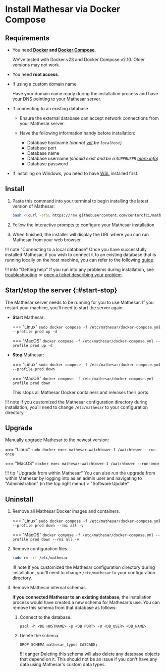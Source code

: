 # Install Mathesar via Docker Compose

## Requirements

- You need **[Docker](https://docs.docker.com/desktop/) and [Docker Compose](https://docs.docker.com/compose/install/)**.

    We've tested with Docker v23 and Docker Compose v2.10. Older versions may not work.

- You need **root access**.

- If using a custom domain name

    Have your domain name ready during the installation process and have your DNS pointing to your Mathesar server.

- If connecting to an existing database

    - Ensure the external database can accept network connections from your Mathesar server.
    - Have the following information handy before installation:

        - Database hostname _(cannot [yet](https://github.com/centerofci/mathesar/issues/2571) be `localhost`)_
        - Database port
        - Database name
        - Database username _(should exist and be a `SUPERUSER` [more info](https://www.postgresql.org/docs/13/sql-createrole.html))_
        - Database password

- If installing on Windows, you need to have [WSL](https://learn.microsoft.com/en-us/windows/wsl/install) installed first.


## Install

1. Paste this command into your terminal to begin installing the latest version of Mathesar:

    ```sh
    bash <(curl -sfSL https://raw.githubusercontent.com/centerofci/mathesar/0.1.1/install.sh)
    ```

1. Follow the interactive prompts to configure your Mathesar installation.

1. When finished, the installer will display the URL where you can run Mathesar from your web browser.

!!! note "Connecting to a local database"
    Once you have successfully installed Mathesar, if you wish to connect it to an existing database that is running locally on the host machine, you can refer to the following [guide](./connecting-local-db.md).

!!! info "Getting help"
    If you run into any problems during installation, see [troubleshooting](./troubleshooting.md) or [open a ticket describing your problem](https://github.com/centerofci/mathesar/issues/new/choose).

## Start/stop the server {:#start-stop}

The Mathesar server needs to be running for you to use Mathesar. If you restart your machine, you'll need to start the server again.

- **Start** Mathesar:

    === "Linux"
        ```
        sudo docker compose -f /etc/mathesar/docker-compose.yml --profile prod up -d
        ```

    === "MacOS"
        ```
        docker compose -f /etc/mathesar/docker-compose.yml --profile prod up -d
        ```

- **Stop** Mathesar:

    === "Linux"
        ```
        sudo docker compose -f /etc/mathesar/docker-compose.yml --profile prod down
        ```

    === "MacOS"
        ```
        docker compose -f /etc/mathesar/docker-compose.yml --profile prod down
        ```

    This stops all Mathesar Docker containers and releases their ports.

!!! note
    If you customized the Mathesar configuration directory during installation, you'll need to change `/etc/mathesar` to your configuration directory.

## Upgrade

Manually upgrade Mathesar to the newest version:

=== "Linux"
    ```
    sudo docker exec mathesar-watchtower-1 /watchtower --run-once
    ```

=== "MacOS"
    ```
    docker exec mathesar-watchtower-1 /watchtower --run-once
    ```


!!! tip "Upgrade from within Mathesar"
    You can also run the upgrade from within Mathesar by logging into as an admin user and navigating to "Administration" (in the top right menu) > "Software Update"

## Uninstall

1. Remove all Mathesar Docker images and containers.

    === "Linux"
        ```
        sudo docker compose -f /etc/mathesar/docker-compose.yml --profile prod down --rmi all -v
        ```

    === "MacOS"
        ```
        docker compose -f /etc/mathesar/docker-compose.yml --profile prod down --rmi all -v
        ```

1. Remove configuration files.

    ```sh
    sudo rm -rf /etc/mathesar
    ```

    !!! note
        If you customized the Mathesar configuration directory during installation, you'll need to change `/etc/mathesar` to your configuration directory.

1. Remove Mathesar internal schemas.

    **If you connected Mathesar to an existing database**, the installation process would have created a new schema for Mathesar's use. You can remove this schema from that database as follows:

    1. Connect to the database.

        ```
        psql -h <DB HOSTNAME> -p <DB PORT> -U <DB_USER> <DB_NAME>
        ```

    2. Delete the schema.

        ```postgresql
        DROP SCHEMA mathesar_types CASCADE;
        ```

        !!! danger 
            Deleting this schema will also delete any database objects that depend on it. This should not be an issue if you don't have any data using Mathesar's custom data types.
